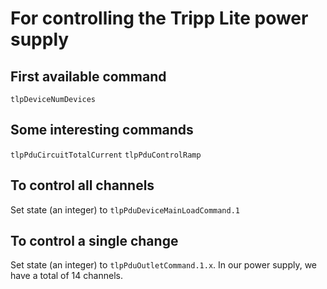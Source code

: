 # For controlling the Tripp Lite power supply
## First available command
`tlpDeviceNumDevices`

## Some interesting commands
`tlpPduCircuitTotalCurrent`
`tlpPduControlRamp`

## To control all channels
Set state (an integer) to `tlpPduDeviceMainLoadCommand.1`

## To control a single change
Set state (an integer) to `tlpPduOutletCommand.1.x`.
In our power supply, we have a total of 14 channels.
